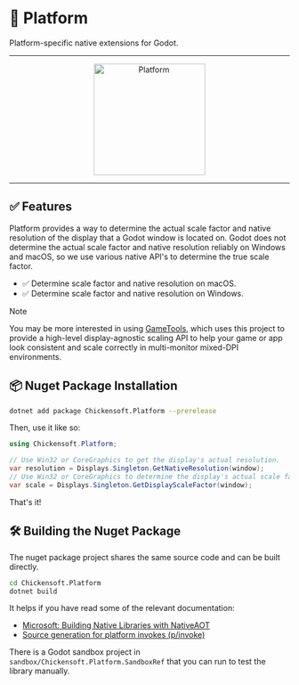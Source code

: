 # 🧩 Platform

Platform-specific native extensions for Godot.

---

<p align="center">
<img alt="Platform" src="icon.png" width="200">
</p>

---

## ✅ Features

Platform provides a way to determine the actual scale factor and native resolution of the display that a Godot window is located on. Godot does not determine the actual scale factor and native resolution reliably on Windows and macOS, so we use various native API's to determine the true scale factor.

- ✅ Determine scale factor and native resolution on macOS.
- ✅ Determine scale factor and native resolution on Windows.

> [!NOTE]
> You may be more interested in using [GameTools], which uses this project to provide a high-level display-agnostic scaling API to help your game or app look consistent and scale correctly in multi-monitor mixed-DPI environments.

## 📦 Nuget Package Installation

```sh
dotnet add package Chickensoft.Platform --prerelease
```

Then, use it like so:

```csharp
using Chickensoft.Platform;

// Use Win32 or CoreGraphics to get the display's actual resolution.
var resolution = Displays.Singleton.GetNativeResolution(window);
// Use Win32 or CoreGraphics to determine the display's actual scale factor.
var scale = Displays.Singleton.GetDisplayScaleFactor(window);
```

That's it!

## 🛠️ Building the Nuget Package

The nuget package project shares the same source code and can be built directly.

```sh
cd Chickensoft.Platform
dotnet build
```

It helps if you have read some of the relevant documentation:

- [Microsoft: Building Native Libraries with NativeAOT](https://github.com/dotnet/samples/blob/main/core/nativeaot/NativeLibrary/README.md)
- [Source generation for platform invokes (p/invoke)](https://learn.microsoft.com/en-us/dotnet/standard/native-interop/pinvoke-source-generation)

There is a Godot sandbox project in `sandbox/Chickensoft.Platform.SandboxRef` that you can run to test the library manually.

[GameTools]: https://github.com/chickensoft-games/GameTools

